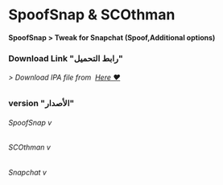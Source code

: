# **SpoofSnap & SCOthman**
#### SpoofSnap > Tweak for Snapchat (Spoof,Additional options)



### Download Link "رابط التحميل"
###### > Download IPA file from  [Here ❤️](https://pages.github.com/)


### version "الأصدار"
###### SpoofSnap v
###### SCOthman v
###### Snapchat v

